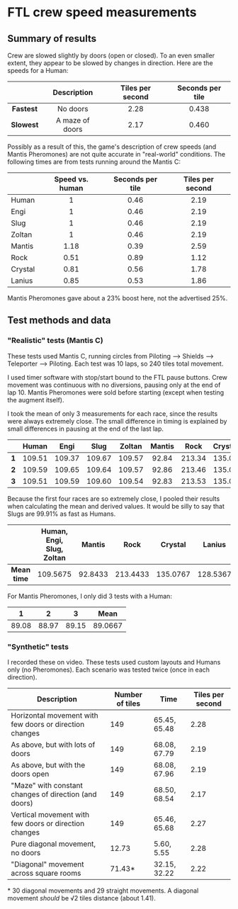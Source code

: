 # FTL crew speed measurements

## Summary of results

Crew are slowed slightly by doors (open or closed). To an even smaller extent, they appear to be slowed by changes in direction. Here are the speeds for a Human:

|             | Description     | Tiles per second | Seconds per tile |
|:-----------:|:---------------:|:----------------:|:----------------:|
| **Fastest** | No doors        | 2.28             | 0.438            |
| **Slowest** | A maze of doors | 2.17             | 0.460            | 

Possibly as a result of this, the game's description of crew speeds (and Mantis Pheromones) are not quite accurate in "real-world" conditions. The following times are from tests running around the Mantis C:

|         | Speed vs. human | Seconds per tile | Tiles per second |
|---------|:---------------:|:----------------:|:----------------:|
| Human   | 1               | 0.46             | 2.19             |
| Engi    | 1               | 0.46             | 2.19             |
| Slug    | 1               | 0.46             | 2.19             |
| Zoltan  | 1               | 0.46             | 2.19             |
| Mantis  | 1.18            | 0.39             | 2.59             |
| Rock    | 0.51            | 0.89             | 1.12             |
| Crystal | 0.81            | 0.56             | 1.78             |
| Lanius  | 0.85            | 0.53             | 1.86             |

Mantis Pheromones gave about a 23% boost here, not the advertised 25%.

## Test methods and data

### "Realistic" tests (Mantis C)

These tests used Mantis C, running circles from Piloting --> Shields --> Teleporter --> Piloting. Each test was 10 laps, so 240 tiles total movement.

I used timer software with stop/start bound to the FTL pause buttons. Crew movement was continuous with no diversions, pausing only at the end of lap 10. Mantis Pheromones were sold before starting (except when testing the augment itself).

I took the mean of only 3 measurements for each race, since the results were always extremely close. The small difference in timing is explained by small differences in pausing at the end of the last lap.

|          | Human  | Engi   | Slug   | Zoltan | Mantis | Rock   | Crystal | Lanius |
|:--------:|:------:|:------:|:------:|:------:|:------:|:------:|:-------:|:------:|
| **1**    | 109.51 | 109.37 | 109.67 | 109.57 | 92.84  | 213.34 | 135.08  | 128.38 |
| **2**    | 109.59 | 109.65 | 109.64 | 109.57 | 92.86  | 213.46 | 135.08  | 128.55 |
| **3**    | 109.51 | 109.59 | 109.60 | 109.54 | 92.83  | 213.53 | 135.07  | 128.68 |

Because the first four races are so extremely close, I pooled their results when calculating the mean and derived values. It would be silly to say that Slugs are 99.91% as fast as Humans.

|               | Human, Engi, Slug, Zoltan | Mantis  | Rock     | Crystal  | Lanius   |
|:-------------:|:-------------------------:|:-------:|:--------:|:--------:|:--------:|
| **Mean time** | 109.5675                  | 92.8433 | 213.4433 | 135.0767 | 128.5367 |

For Mantis Pheromones, I only did 3 tests with a Human:

| 1     | 2     | 3     | Mean    |
|:-----:|:-----:|:-----:|:-------:|
| 89.08 | 88.97 | 89.15 | 89.0667 |

### "Synthetic" tests

I recorded these on video. These tests used custom layouts and Humans only (no Pheromones). Each scenario was tested twice (once in each direction).

| Description                                             | Number of tiles | Time         | Tiles per second |
|---------------------------------------------------------|-----------------|--------------|------------------|
| Horizontal movement with few doors or direction changes | 149             | 65.45, 65.48 | 2.28             |
| As above, but with lots of doors                        | 149             | 68.08, 67.79 | 2.19             |
| As above, but with the doors open                       | 149             | 68.08, 67.96 | 2.19             |
| "Maze" with constant changes of direction (and doors)   | 149             | 68.50, 68.54 | 2.17             |
| Vertical movement with few doors or direction changes   | 149             | 65.46, 65.68 | 2.27             |
| Pure diagonal movement, no doors                        | 12.73           | 5.60, 5.55   | 2.28             |
| "Diagonal" movement across square rooms                 | 71.43*          | 32.15, 32.22 | 2.22             |

\* 30 diagonal movements and 29 straight movements. A diagonal movement *should* be √2 tiles distance (about 1.41).

